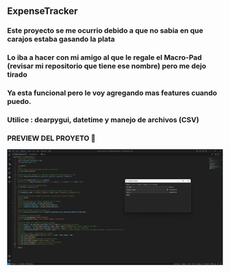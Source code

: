 ## ExpenseTracker
### Este proyecto se me ocurrio debido a que no sabia en que carajos estaba gasando la plata 
### Lo iba a hacer con mi amigo al que le regale el Macro-Pad (revisar mi repositorio que tiene ese nombre) pero me dejo tirado
### Ya esta funcional pero le voy agregando mas features cuando puedo. 
### Utilice : dearpygui, datetime y manejo de archivos (CSV)

### PREVIEW DEL PROYETO 👀 ##
![img](Preview.png)